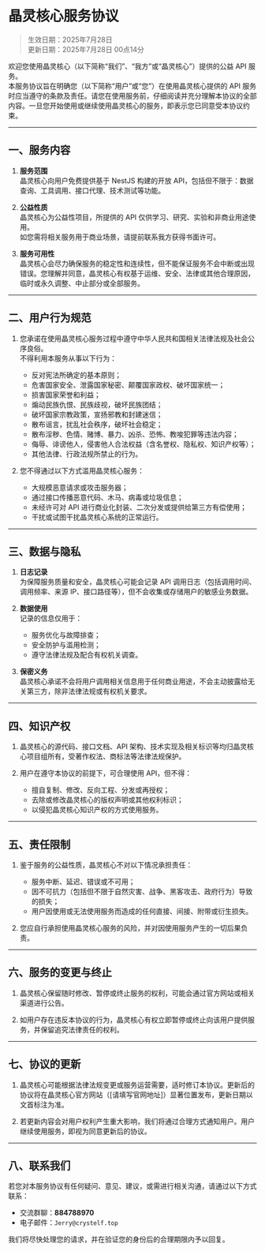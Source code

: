 # 晶灵核心服务协议

> 生效日期：2025年7月28日  
> 更新日期：2025年7月28日 00点14分

欢迎您使用晶灵核心（以下简称“我们”、“我方”或“晶灵核心”）提供的公益 API 服务。  
本服务协议旨在明确您（以下简称“用户”或“您”）在使用晶灵核心提供的 API 服务时应当遵守的条款及责任。请您在使用服务前，仔细阅读并充分理解本协议的全部内容。一旦您开始使用或继续使用晶灵核心的服务，即表示您已同意受本协议约束。

---

## 一、服务内容

1. **服务范围**  
   晶灵核心向用户免费提供基于 NestJS 构建的开放 API，包括但不限于：数据查询、工具调用、接口代理、技术测试等功能。

2. **公益性质**  
   晶灵核心为公益性项目，所提供的 API 仅供学习、研究、实验和非商业用途使用。  
   如您需将相关服务用于商业场景，请提前联系我方获得书面许可。

3. **服务可用性**  
   晶灵核心会尽力确保服务的稳定性和连续性，但不能保证服务不会中断或出现错误。您理解并同意，晶灵核心有权基于运维、安全、法律或其他合理原因，临时或永久调整、中止部分或全部服务。

---

## 二、用户行为规范

1. 您承诺在使用晶灵核心服务过程中遵守中华人民共和国相关法律法规及社会公序良俗。  
   不得利用本服务从事以下行为：
    - 反对宪法所确定的基本原则；
    - 危害国家安全、泄露国家秘密、颠覆国家政权、破坏国家统一；
    - 损害国家荣誉和利益；
    - 煽动民族仇恨、民族歧视，破坏民族团结；
    - 破坏国家宗教政策，宣扬邪教和封建迷信；
    - 散布谣言，扰乱社会秩序，破坏社会稳定；
    - 散布淫秽、色情、赌博、暴力、凶杀、恐怖、教唆犯罪等违法内容；
    - 侮辱、诽谤他人，侵害他人合法权益（含名誉权、隐私权、知识产权等）；
    - 其他法律、行政法规所禁止的行为。

2. 您不得通过以下方式滥用晶灵核心服务：
    - 大规模恶意请求或攻击服务器；
    - 通过接口传播恶意代码、木马、病毒或垃圾信息；
    - 未经许可对 API 进行商业化封装、二次分发或提供给第三方有偿使用；
    - 干扰或试图干扰晶灵核心系统的正常运行。

---

## 三、数据与隐私

1. **日志记录**  
   为保障服务质量和安全，晶灵核心可能会记录 API 调用日志（包括调用时间、调用频率、来源 IP、接口路径等），但不会收集或存储用户的敏感业务数据。

2. **数据使用**  
   记录的信息仅用于：
    - 服务优化与故障排查；
    - 安全防护与滥用检测；
    - 遵守法律法规及配合有权机关调查。

3. **保密义务**  
   晶灵核心承诺不会将用户调用相关信息用于任何商业用途，不会主动披露给无关第三方，除非法律法规或有权机关要求。

---

## 四、知识产权

1. 晶灵核心的源代码、接口文档、API 架构、技术实现及相关标识等均归晶灵核心项目组所有，受著作权法、商标法等法律法规保护。

2. 用户在遵守本协议的前提下，可合理使用 API，但不得：
    - 擅自复制、修改、反向工程、分发或再授权；
    - 去除或修改晶灵核心的版权声明或其他权利标识；
    - 以侵犯晶灵核心知识产权的方式使用服务。

---

## 五、责任限制

1. 鉴于服务的公益性质，晶灵核心不对以下情况承担责任：
    - 服务中断、延迟、错误或不可用；
    - 因不可抗力（包括但不限于自然灾害、战争、黑客攻击、政府行为）导致的损失；
    - 用户因使用或无法使用服务而造成的任何直接、间接、附带或衍生损失。

2. 您应自行承担使用晶灵核心服务的风险，并对因使用服务产生的一切后果负责。

---

## 六、服务的变更与终止

1. 晶灵核心保留随时修改、暂停或终止服务的权利，可能会通过官方网站或相关渠道进行公告。

2. 如用户存在违反本协议的行为，晶灵核心有权立即暂停或终止向该用户提供服务，并保留追究法律责任的权利。

---

## 七、协议的更新

1. 晶灵核心可能根据法律法规变更或服务运营需要，适时修订本协议。更新后的协议将在晶灵核心官方网站（[请填写官网地址]）显著位置发布，更新日期以文首标注为准。

2. 若更新内容会对用户权利产生重大影响，我们将通过合理方式通知用户。用户继续使用服务，即视为同意更新后的协议。

---

## 八、联系我们

若您对本服务协议有任何疑问、意见、建议，或需进行相关沟通，请通过以下方式联系：

- 交流群聊：**884788970**
- 电子邮件：`Jerry@crystelf.top`

我们将尽快处理您的请求，并在验证您的身份后的合理期限内予以回复。
